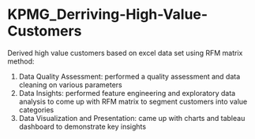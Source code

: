 # KPMG_Derriving-High-Value-Customers

Derived high value customers based on excel data set using RFM matrix method: <br>
1. Data Quality Assessment: performed a quality assessment and data cleaning on various parameters <br>
2. Data Insights: performed feature engineering and exploratory data analysis to come up with RFM matrix to segment customers into value categories <br>
3. Data Visualization and Presentation: came up with charts and tableau dashboard to demonstrate key insights <br>
